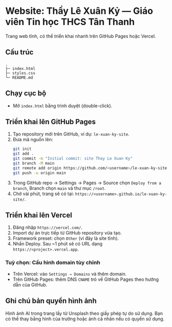 # Website: Thầy Lê Xuân Kỷ — Giáo viên Tin học THCS Tân Thanh

Trang web tĩnh, có thể triển khai nhanh trên GitHub Pages hoặc Vercel.

## Cấu trúc

```
.
├─ index.html
├─ styles.css
└─ README.md
```

## Chạy cục bộ

- Mở `index.html` bằng trình duyệt (double-click).

## Triển khai lên GitHub Pages

1. Tạo repository mới trên GitHub, ví dụ: `le-xuan-ky-site`.
2. Đưa mã nguồn lên:
   ```bash
   git init
   git add .
   git commit -m "Initial commit: site Thay Le Xuan Ky"
   git branch -M main
   git remote add origin https://github.com/<username>/le-xuan-ky-site.git
   git push -u origin main
   ```
3. Trong GitHub repo → Settings → Pages → Source chọn `Deploy from a branch`, Branch chọn `main` và thư mục `/root`.
4. Chờ vài phút, trang sẽ có tại: `https://<username>.github.io/le-xuan-ky-site/`.

## Triển khai lên Vercel

1. Đăng nhập `https://vercel.com/`.
2. Import dự án trực tiếp từ GitHub repository vừa tạo.
3. Framework preset: chọn `Other` (vì đây là site tĩnh).
4. Nhấn Deploy. Sau ~1 phút sẽ có URL dạng `https://<project>.vercel.app`.

### Tuỳ chọn: Cấu hình domain tùy chỉnh
- Trên Vercel: vào `Settings → Domains` và thêm domain.
- Trên GitHub Pages: thêm DNS `CNAME` trỏ về GitHub Pages theo hướng dẫn của GitHub.

## Ghi chú bản quyền hình ảnh

Hình ảnh AI trong trang lấy từ Unsplash theo giấy phép tự do sử dụng. Bạn có thể thay bằng hình của trường hoặc ảnh cá nhân nếu có quyền sử dụng.
